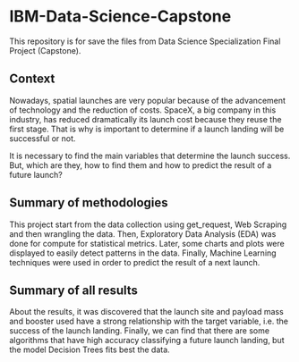 # IBM-Data-Science-Capstone
This repository is for save the files from Data Science Specialization Final Project (Capstone).

## Context

Nowadays, spatial launches are very popular because of the advancement of technology and the reduction of costs.
SpaceX, a big company in this industry, has reduced dramatically its launch cost because they reuse the first stage. 
That is why is important to determine if a launch landing will be successful or not.

It is necessary to find the main variables that determine the launch success. 
But, which are they, how to find them and how to predict the result of a future launch?

## Summary of methodologies
This project start from the data collection using get_request, Web Scraping and then wrangling the data.
Then, Exploratory Data Analysis (EDA) was done for compute for statistical metrics.
Later, some charts and plots were displayed to easily detect patterns in the data.
Finally, Machine Learning techniques were used in order to predict the result of a next launch.

## Summary of all results
About the results, it was discovered that the launch site and payload mass and booster used have a strong relationship with the target variable, i.e. the success of the launch landing.
Finally, we can find that there are some algorithms that have high accuracy classifying a future launch landing, but the model Decision Trees fits best the data.



